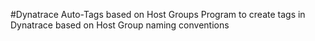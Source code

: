#Dynatrace Auto-Tags based on Host Groups
Program to create tags in Dynatrace based on Host Group naming conventions
